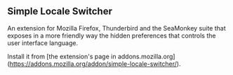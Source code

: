 Simple Locale Switcher
----------------------

An extension for Mozilla Firefox, Thunderbird and the SeaMonkey suite that exposes in a more friendly way the hidden preferences that controls the user interface language.

Install it from [the extension's page in addons.mozilla.org] (https://addons.mozilla.org/addon/simple-locale-switcher/).
